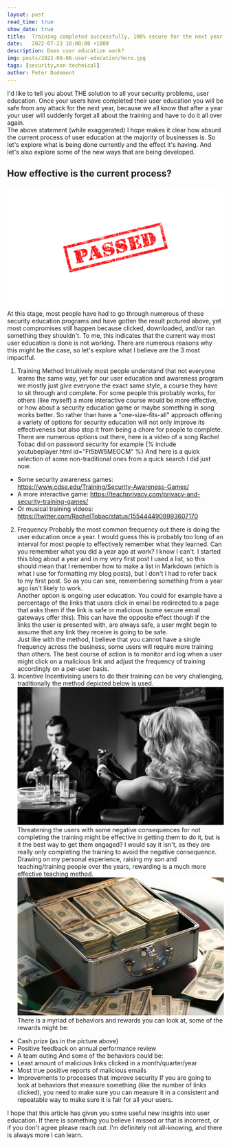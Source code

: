 ```yaml
---
layout: post
read_time: true
show_date: true
title:  Training completed successfully, 100% secure for the next year
date:   2022-07-23 10:00:00 +1000
description: Does user education work?
img: posts/2022-08-06-user-education/hero.jpg
tags: [security,non-technical]
author: Peter Dodemont
---
```

I'd like to tell you about THE solution to all your security problems, user education. Once your users have completed their user education you will be safe from any attack for the next year, because we all know that after a year your user will suddenly forget all about the training and have to do it all over again.  
The above statement (while exaggerated) I hope makes it clear how absurd the current process of user education at the majority of businesses is. So let's explore what is being done currently and the effect it's having. And let's also explore some of the new ways that are being developed.

## How effective is the current process?
![Word passed in red in the form of a stamp](/assets/img/posts/2022-08-06-user-education/passed.png "Passed Stamp")
At this stage, most people have had to go through numerous of these security education programs and have gotten the result pictured above, yet most compromises still happen because clicked, downloaded, and/or ran something they shouldn't. To me, this indicates that the current way most user education is done is not working. There are numerous reasons why this might be the case, so let's explore what I believe are the 3 most impactful. 
1. Training Method
Intuitively most people understand that not everyone learns the same way, yet for our user education and awareness program we mostly just give everyone the exact same style, a course they have to sit through and complete. For some people this probably works, for others (like myself) a more interactive course would be more effective, or how about a security education game or maybe something in song works better. So rather than have a "one-size-fits-all" approach offering a variety of options for security education will not only improve its effectiveness but also stop it from being a chore for people to complete.  
There are numerous options out there, here is a video of a song Rachel Tobac did on password security for example
{% include youtubeplayer.html id="Ft5bW5MEOCM" %}
And here is a quick selection of some non-traditional ones from a quick search I did just now.
- Some security awareness games: https://www.cdse.edu/Training/Security-Awareness-Games/
- A more interactive game: https://teachprivacy.com/privacy-and-security-training-games/
- Or musical training videos: https://twitter.com/RachelTobac/status/1554444909993607170
2. Frequency
Probably the most common frequency out there is doing the user education once a year. I would guess this is probably too long of an interval for most people to effectively remember what they learned. Can you remember what you did a year ago at work? I know I can't. I started this blog about a year and in my very first post I used a list, so this should mean that I remember how to make a list in Markdown (which is what I use for formatting my blog posts), but I don't I had to refer back to my first post. So as you can see, remembering something from a year ago isn't likely to work.  
Another option is ongoing user education. You could for example have a percentage of the links that users click in email be redirected to a page that asks them if the link is safe or malicious (some secure email gateways offer this). This can have the opposite effect though if the links the user is presented with, are always safe, a user might begin to assume that any link they receive is going to be safe.  
Just like with the method, I believe that you cannot have a single frequency across the business, some users will require more training than others. The best course of action is to monitor and log when a user might click on a malicious link and adjust the frequency of training accordingly on a per-user basis.
3. Incentive
Incentivising users to do their training can be very challenging, traditionally the method depicted below is used.
![Woman with light hair pointing a gun at a man with dark hair across a table, in black and white](/assets/img/posts/2022-08-06-user-education/threat.jpg "Threat")
Threatening the users with some negative consequences for not completing the training might be effective in getting them to do it, but is it the best way to get them engaged? I would say it isn't, as they are really only completing the training to avoid the negative consequence.  
Drawing on my personal experience, raising my son and teaching/training people over the years, rewarding is a much more effective teaching method.
![Small metal money box full of cash in 3 neat stacks](/assets/img/posts/2022-08-06-user-education/reward.jpg "Reward")
There is a myriad of behaviors and rewards you can look at, some of the rewards might be:
- Cash prize (as in the picture above)
- Positive feedback on annual performance review
- A team outing
And some of the behaviors could be:
- Least amount of malicious links clicked in a month/quarter/year
- Most true positive reports of malicious emails
- Improvements to processes that improve security
If you are going to look at behaviors that measure something (like the number of links clicked), you need to make sure you can measure it in a consistent and repeatable way to make sure it is fair for all your users.

I hope that this article has given you some useful new insights into user education. If there is something you believe I missed or that is incorrect, or if you don't agree please reach out. I'm definitely not all-knowing, and there is always more I can learn.